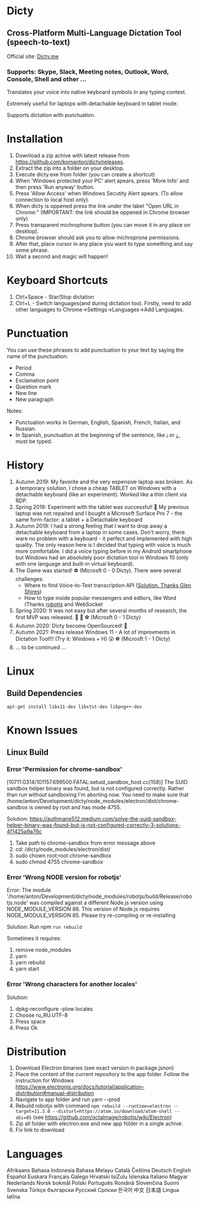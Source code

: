 # Dicty
## Cross-Platform Multi-Language Dictation Tool (speech-to-text)
Official site: <a href="https://dicty.me">Dicty.me</a>
### Supports: Skype, Slack, Meeting notes, Outlook, Word, Console, Shell and other ...

Translates your voice into native keyboard symbols in any typing context.

Extremely useful for laptops with detachable keyboard in tablet mode.

Supports dictation with punctuation.

# Installation
1. Download a zip achive with latest release from https://github.com/komanton/dicty/releases.
2. Extract the zip into a folder on your desktop.
3. Execute dicty.exe from folder (you can create a shortcut)
4. When 'Windows protected your PC' alert apears, press 'More Info' and then press 'Run anyway' button.
6. Press 'Allow Access' when Windows Secutity Alert apears. (To allow connection to local host only).
7. When dicty is oppened press the link under the label "Open URL in Chrome:"
(IMPORTANT: the link should be oppened in Chrome browser only)
8. Press transparent michrophone button (you can move it in any place on desktop).
9. Chrome browser should ask you to allow michroprone permissions.
10. After that, place cursor in any place you want to type something and say some phrase.
11. Wait a second and magic will happen!

# Keyboard Shortcuts
1. Ctrl+Space - Star/Stop dictation
2. Ctrl+L - Switch languages(and during dictation too). Firstly, need to add other languages to Chrome->Settings->Languages->Add Languages. 

# Punctuation
You can use these phrases to add punctuation to your text by saying the name of the punctuation:
* Period
* Comma
* Exclamation point
* Question mark
* New line
* New paragraph

Notes:
- Punctuation works in German, English, Spanish, French, Italian, and Russian.
- In Spanish, punctuation at the beginning of the sentence, like ¡ or ¿, must be typed. 

# History
1. Autumn 2019: My favorite and the very expensive laptop was broken. As a temporary solution, I chose a cheap TABLET on Windows with a detachable keyboard (like an experiment). Worked like a thin client via RDP.
2. Spring 2019: Experiment with the tablet was successful! :partying_face: My previous laptop was not repaired and I bought a Microsoft Surface Pro 7 - the same form-factor: a tablet + a Detachable keyboard
3. Autumn 2019: I had a strong feeling that I want to drop away a detachable keyboard from a laptop in some cases. Don't worry, there ware no problem with a keyboard - it perfect and implemented with high quality. The only reason here is I decided that typing with voice is much more comfortable. I did a voice typing before in my Android smartphone but Windows had an absolutely poor dictation tool in Windows 10 (only with one language and built-in virtual keyboard).
4. The Game was started! :soccer: (Microsft 0 - 0 Dicty). There were several challenges:
   - Where to find Voice-to-Text transcription API ([Solution. Thanks Glen Shires](https://developers.google.com/web/updates/2013/01/Voice-Driven-Web-Apps-Introduction-to-the-Web-Speech-API))
   - How to type inside popular messengers and editors, like Word (Thanks [robotjs](https://github.com/octalmage/robotjs) and WebSocket
5. Spring 2020: It was not easy but after several months of research, the first MVP was released. :rocket: :partying_face: :soccer: (Microsft 0 - 1 Dicty)
6. Autumn 2020: Dicty become OpenSourced! :medal_sports:
7. Autumn 2021: Press release Windows 11 - A lot of improvments in Dictation Tool!!! (Try it: Windows + H) :astonished: :soccer: (Microsft 1 - 1 Dicty)
8. ... to be continued ...

# Linux
## Build Dependencies

`apt-get install libx11-dev libxtst-dev libpng++-dev`

# Known Issues
## Linux Build

### Error 'Permission for chrome-sandbox'
[10711:0314/101157.699500:FATAL:setuid_sandbox_host.cc(158)] The SUID sandbox helper binary was found, but is not configured correctly. Rather than run without sandboxing I'm aborting now. You need to make sure that /home/anton/Development/dicty/node_modules/electron/dist/chrome-sandbox is owned by root and has mode 4755.

Solution: https://authmane512.medium.com/solve-the-suid-sandbox-helper-binary-was-found-but-is-not-configured-correctly-3-solutions-4f1425a9a76c

1. Take path to chrome-sandbox from error message above
2. cd: /dicty/node_modules/electron/dist/
3. sudo chown root:root chrome-sandbox
4. sudo chmod 4755 chrome-sandbox

### Error 'Wrong NODE version for robotjs'
Error: The module '/home/anton/Development/dicty/node_modules/robotjs/build/Release/robotjs.node'
was compiled against a different Node.js version using
NODE_MODULE_VERSION 88. This version of Node.js requires
NODE_MODULE_VERSION 85. Please try re-compiling or re-installing

Solution: Run npm `run rebuild`

Sometimes it requires:
1. remove node_modules
2. yarn
3. yarn rebuild
4. yarn start


### Error 'Wrong characters for another locales'
Solution:
1. dpkg-reconfigure -plow locales
2. Choose ru_RU.UTF-8
3. Press space
4. Press Ok

# Distribution
1. Download Electron binaries (see exact version in package.jsnon)
2. Place the content of the current repository to the app folder. Follow the instruction for Windows https://www.electronjs.org/docs/tutorial/application-distribution#manual-distribution
4. Navigate to app folder and run yarn --prod
5. Rebuild robotjs with command `npm rebuild --runtime=electron --target=11.3.0 --disturl=https://atom.io/download/atom-shell --abi=85` (see https://github.com/octalmage/robotjs/wiki/Electron)
6. Zip all folder with electron.exe and new app folder in a single achive.
7. Fix link to download

# Languages
 Afrikaans
 Bahasa Indonesia
 Bahasa Melayu
 Català
 Čeština
 Deutsch
 English
 Español
 Euskara
 Français
 Galego
 Hrvatski
 IsiZulu
 Íslenska
 Italiano
 Magyar
 Nederlands
 Norsk bokmål
 Polski
 Português
 Română
 Slovenčina
 Suomi
 Svenska
 Türkçe
 български
 Pусский
 Српски
 한국어
 中文
 日本語
 Lingua latīna

<!--
# Backers and Sponsors

Thank you to all our backers and sponsors! 🙏 
[[Become a backer](https://opencollective.com/dicty-me#backer)]
[[Become a sponsor](https://opencollective.com/dicty-me#sponsor)]

<a href="https://opencollective.com/dicty-me#backers" target="_blank"><img src="https://opencollective.com/dicty-me/backers.svg?width=890"></a>


<a href="https://opencollective.com/dicty-me#sponsors" target="_blank"><img src="https://opencollective.com/dicty-me/sponsors.svg?width=890"></a>
-->
